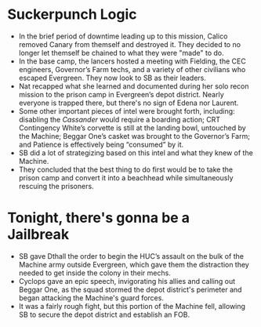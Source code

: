 # Suckerpunch Logic
- In the brief period of downtime leading up to this mission, Calico removed Canary from themself and destroyed it. They decided to no longer let themself be chained to what they were "made" to do.
- In the base camp, the lancers hosted a meeting with Fielding, the CEC engineers, Governor’s Farm techs, and a variety of other civilians who escaped Evergreen. They now look to SB as their leaders.
- Nat recapped what she learned and documented during her solo recon mission to the prison camp in Evergreen’s depot district. Nearly everyone is trapped there, but there's no sign of Edena nor Laurent.
- Some other important pieces of intel were brought forth, including: disabling the *Cassander* would require a boarding action; CRT Contingency White’s corvette is still at the landing bowl, untouched by the Machine; Beggar One’s casket was brought to the Governor’s Farm; and Patience is effectively being “consumed” by it.
- SB did a lot of strategizing based on this intel and what they knew of the Machine.
- They concluded that the best thing to do first would be to take the prison camp and convert it into a beachhead while simultaneously rescuing the prisoners.

# Tonight, there's gonna be a Jailbreak
- SB gave Dthall the order to begin the HUC’s assault on the bulk of the Machine army outside Evergreen, which gave them the distraction they needed to get inside the colony in their mechs.
- Cyclops gave an epic speech, invigorating his allies and calling out Beggar One, as the squad stormed the depot district's perimeter and began attacking the Machine's guard forces.
- It was a fairly rough fight, but this portion of the Machine fell, allowing SB to secure the depot district and establish an FOB.
